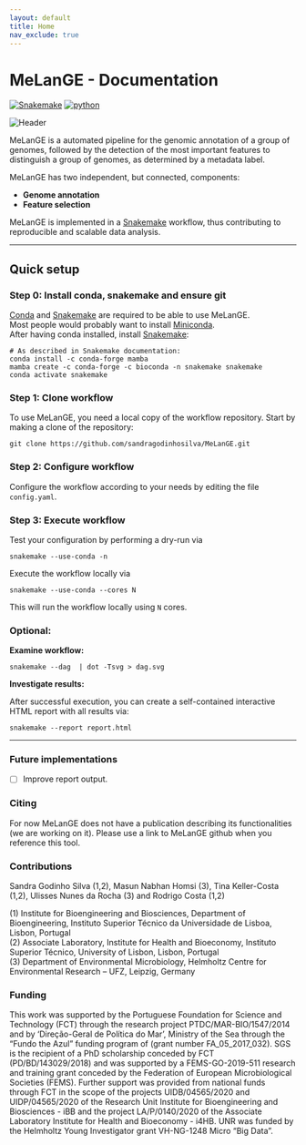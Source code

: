 ```yaml
---
layout: default
title: Home
nav_exclude: true
---
```


# MeLanGE - Documentation

[![Snakemake](https://img.shields.io/badge/snakemake-≥5.31-brightgreen.svg)](https://snakemake.bitbucket.io)
[![python](https://img.shields.io/badge/python-≥3.8-brightgreen.svg)](https://www.python.org/)

![Header](bitmap3.jpeg)

MeLanGE is a automated pipeline for the genomic annotation of a group of genomes, followed by the detection of the most important features to distinguish a group of genomes, as determined by a metadata label.

MeLanGE has two independent, but connected, components:  
* **Genome annotation**
* **Feature selection**  

MeLanGE is implemented in a [Snakemake](https://snakemake.readthedocs.io/en/stable/#) workflow, thus contributing to reproducible and scalable data analysis. 

* * *

## Quick setup

### Step 0: Install conda, snakemake and ensure git
[Conda](https://conda.io/docs/) and
[Snakemake](https://snakemake.readthedocs.io) are required to be able to use
MeLanGE. \
Most people would probably want to install
[Miniconda](https://conda.io/miniconda.html). \
After having conda installed, install [Snakemake](https://snakemake.readthedocs.io/en/stable/getting_started/installation.html):

    # As described in Snakemake documentation:
    conda install -c conda-forge mamba
    mamba create -c conda-forge -c bioconda -n snakemake snakemake
    conda activate snakemake

### Step 1: Clone workflow
To use MeLanGE, you need a local copy of the workflow repository. Start by
making a clone of the repository: 

    git clone https://github.com/sandragodinhosilva/MeLanGE.git

### Step 2: Configure workflow
Configure the workflow according to your needs by editing the file
`config.yaml`.

### Step 3: Execute workflow
Test your configuration by performing a dry-run via

    snakemake --use-conda -n

Execute the workflow locally via

    snakemake --use-conda --cores N

This will run the workflow locally using `N` cores. 

### Optional: 
**Examine workflow:**

    snakemake --dag  | dot -Tsvg > dag.svg

**Investigate results:** 

After successful execution, you can create a self-contained interactive HTML report with all results via:

    snakemake --report report.html

* * *

### Future implementations
- [ ] Improve report output.


### Citing
For now MeLanGE does not have a publication describing its functionalities (we are working on it). Please use a link to MeLanGE github when you reference this tool.

### Contributions
Sandra Godinho Silva (1,2), Masun Nabhan Homsi (3), Tina Keller-Costa (1,2), Ulisses Nunes da Rocha (3) and Rodrigo Costa (1,2)

(1) Institute for Bioengineering and Biosciences, Department of Bioengineering, Instituto Superior Técnico da Universidade de Lisboa, Lisbon, Portugal \
(2) Associate Laboratory, Institute for Health and Bioeconomy, Instituto Superior Técnico, University of Lisbon, Lisbon, Portugal \
(3) Department of Environmental Microbiology, Helmholtz Centre for Environmental Research – UFZ, Leipzig, Germany 

### Funding
This work was supported by the Portuguese Foundation for Science and Technology (FCT) through the research project PTDC/MAR-BIO/1547/2014 and by ‘Direção-Geral de Política do Mar’, Ministry of the Sea through the “Fundo the Azul” funding program of  (grant number FA_05_2017_032). SGS is the recipient of a PhD scholarship conceded by FCT (PD/BD/143029/2018) and was supported by a FEMS-GO-2019-511 research and training grant conceded by the Federation of European Microbiological Societies (FEMS). Further support was provided from national funds through FCT in the scope of the projects UIDB/04565/2020 and UIDP/04565/2020 of the Research Unit Institute for Bioengineering and Biosciences - iBB and the project LA/P/0140/2020 of the Associate Laboratory Institute for Health and Bioeconomy - i4HB. UNR was funded by the Helmholtz Young Investigator grant VH-NG-1248 Micro “Big Data”.
